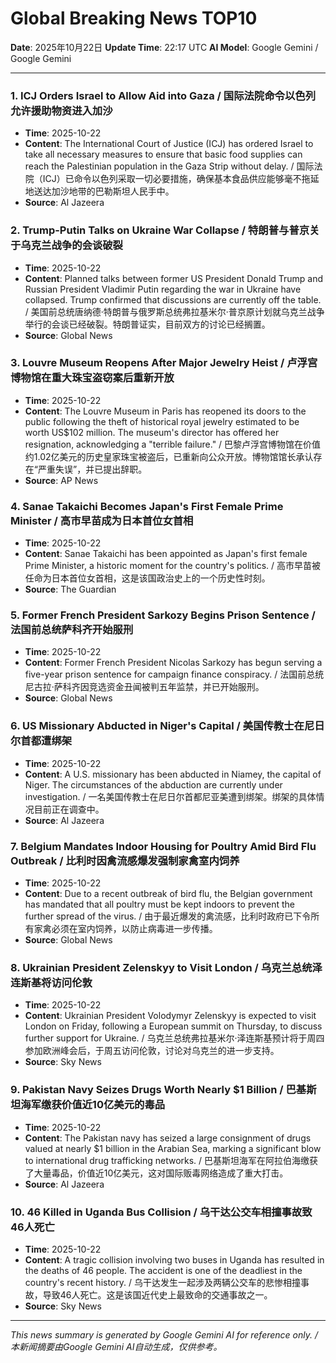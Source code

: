 # Global Breaking News TOP10

**Date**: 2025年10月22日
**Update Time**: 22:17 UTC
**AI Model**: Google Gemini / Google Gemini

---

### 1. **ICJ Orders Israel to Allow Aid into Gaza** / **国际法院命令以色列允许援助物资进入加沙**
- **Time**: 2025-10-22
- **Content**: The International Court of Justice (ICJ) has ordered Israel to take all necessary measures to ensure that basic food supplies can reach the Palestinian population in the Gaza Strip without delay. / 国际法院（ICJ）已命令以色列采取一切必要措施，确保基本食品供应能够毫不拖延地送达加沙地带的巴勒斯坦人民手中。
- **Source**: Al Jazeera

### 2. **Trump-Putin Talks on Ukraine War Collapse** / **特朗普与普京关于乌克兰战争的会谈破裂**
- **Time**: 2025-10-22
- **Content**: Planned talks between former US President Donald Trump and Russian President Vladimir Putin regarding the war in Ukraine have collapsed. Trump confirmed that discussions are currently off the table. / 美国前总统唐纳德·特朗普与俄罗斯总统弗拉基米尔·普京原计划就乌克兰战争举行的会谈已经破裂。特朗普证实，目前双方的讨论已经搁置。
- **Source**: Global News

### 3. **Louvre Museum Reopens After Major Jewelry Heist** / **卢浮宫博物馆在重大珠宝盗窃案后重新开放**
- **Time**: 2025-10-22
- **Content**: The Louvre Museum in Paris has reopened its doors to the public following the theft of historical royal jewelry estimated to be worth US$102 million. The museum's director has offered her resignation, acknowledging a "terrible failure." / 巴黎卢浮宫博物馆在价值约1.02亿美元的历史皇家珠宝被盗后，已重新向公众开放。博物馆馆长承认存在“严重失误”，并已提出辞职。
- **Source**: AP News

### 4. **Sanae Takaichi Becomes Japan's First Female Prime Minister** / **高市早苗成为日本首位女首相**
- **Time**: 2025-10-22
- **Content**: Sanae Takaichi has been appointed as Japan's first female Prime Minister, a historic moment for the country's politics. / 高市早苗被任命为日本首位女首相，这是该国政治史上的一个历史性时刻。
- **Source**: The Guardian

### 5. **Former French President Sarkozy Begins Prison Sentence** / **法国前总统萨科齐开始服刑**
- **Time**: 2025-10-22
- **Content**: Former French President Nicolas Sarkozy has begun serving a five-year prison sentence for campaign finance conspiracy. / 法国前总统尼古拉·萨科齐因竞选资金丑闻被判五年监禁，并已开始服刑。
- **Source**: Global News

### 6. **US Missionary Abducted in Niger's Capital** / **美国传教士在尼日尔首都遭绑架**
- **Time**: 2025-10-22
- **Content**: A U.S. missionary has been abducted in Niamey, the capital of Niger. The circumstances of the abduction are currently under investigation. / 一名美国传教士在尼日尔首都尼亚美遭到绑架。绑架的具体情况目前正在调查中。
- **Source**: Al Jazeera

### 7. **Belgium Mandates Indoor Housing for Poultry Amid Bird Flu Outbreak** / **比利时因禽流感爆发强制家禽室内饲养**
- **Time**: 2025-10-22
- **Content**: Due to a recent outbreak of bird flu, the Belgian government has mandated that all poultry must be kept indoors to prevent the further spread of the virus. / 由于最近爆发的禽流感，比利时政府已下令所有家禽必须在室内饲养，以防止病毒进一步传播。
- **Source**: Global News

### 8. **Ukrainian President Zelenskyy to Visit London** / **乌克兰总统泽连斯基将访问伦敦**
- **Time**: 2025-10-22
- **Content**: Ukrainian President Volodymyr Zelenskyy is expected to visit London on Friday, following a European summit on Thursday, to discuss further support for Ukraine. / 乌克兰总统弗拉基米尔·泽连斯基预计将于周四参加欧洲峰会后，于周五访问伦敦，讨论对乌克兰的进一步支持。
- **Source**: Sky News

### 9. **Pakistan Navy Seizes Drugs Worth Nearly $1 Billion** / **巴基斯坦海军缴获价值近10亿美元的毒品**
- **Time**: 2025-10-22
- **Content**: The Pakistan navy has seized a large consignment of drugs valued at nearly $1 billion in the Arabian Sea, marking a significant blow to international drug trafficking networks. / 巴基斯坦海军在阿拉伯海缴获了大量毒品，价值近10亿美元，这对国际贩毒网络造成了重大打击。
- **Source**: Al Jazeera

### 10. **46 Killed in Uganda Bus Collision** / **乌干达公交车相撞事故致46人死亡**
- **Time**: 2025-10-22
- **Content**: A tragic collision involving two buses in Uganda has resulted in the deaths of 46 people. The accident is one of the deadliest in the country's recent history. / 乌干达发生一起涉及两辆公交车的悲惨相撞事故，导致46人死亡。这是该国近代史上最致命的交通事故之一。
- **Source**: Sky News

---

*This news summary is generated by Google Gemini AI for reference only. / 本新闻摘要由Google Gemini AI自动生成，仅供参考。*

